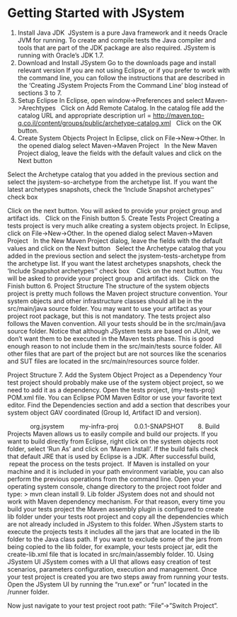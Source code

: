 Getting Started with JSystem
=============================

1. Install Java JDK 
JSystem is a pure Java framework and it needs Oracle JVM for running. To create and compile tests the Java compiler and tools that are part of the JDK package are also required. JSystem is running with Oracle’s JDK 1.7. 
2. Download and Install JSystem
Go to the downloads page and install relevant version
If you are not using Eclipse, or if you prefer to work with the command line, you can follow the instructions that are described in the ‘Creating JSystem Projects From the Command Line’ blog instead of sections 3 to 7.
3. Setup Eclipse
In Eclipse, open window->Preferences and select Maven->Arechtypes
 
Click on Add Remote Catalog. In the catalog file add the catalog URL and appropriate description
url = http://maven.top-q.co.il/content/groups/public/archetype-catalog.xml
 
Click on the OK button.
4. Create System Objects Project
In Eclipse, click on File->New->Other. In the opened dialog select Maven->Maven Project
 
In the New Maven Project dialog, leave the fields with the default values and click on the Next button

Select the Archetype catalog that you added in the previous section and select the jsystem-so-archetype from the archetype list.
If you want the latest archetypes snapshots, check the ‘Include Snapshot archetypes’’ check box

Click on the next button.
You will asked to provide your project group and artifact ids.
 
Click on the Finish button
5. Create Tests Project
Creating a tests project is very much alike creating a system objects project.
In Eclipse, click on File->New->Other. In the opened dialog select Maven->Maven Project
 
In the New Maven Project dialog, leave the fields with the default values and click on the Next button
 
Select the Archetype catalog that you added in the previous section and select the jsystem-tests-archetype from the archetype list.
If you want the latest archetypes snapshots, check the ‘Include Snapshot archetypes’’ check box
 
 Click on the next button.
 You will be asked to provide your project group and artifact ids.
 
Click on the Finish button
6. Project Structure
The structure of the system objects project is pretty much follows the Maven project structure convention. Your system objects and other infrastructure classes should all be in the src/main/java source folder.
You may want to use your artifact <groupId> as your project root package, but this is not mandatory.
The tests project also follows the Maven convention. All your tests should be in the src/main/java source folder. Notice that although JSystem tests are based on JUnit, we don’t want them to be executed in the Maven tests phase. This is good enough reason to not include them in the src/main/tests source folder.
All other files that are part of the project but are not sources like the scenarios and SUT files are located in the src/main/resources source folder.

Project Structure
7. Add the System Object Project as a Dependency
Your test project should probably make use of the system object project, so we need to add it as a dependency.
Open the tests project, (my-tests-proj) POM.xml file. You can Eclipse POM Maven Editor or use your favorite text editor. Find the Dependencies section and add a section that describes your system object GAV coordinated (Group Id, Artifact ID and version).
 

<dependencies>
    <dependency>
        <groupId>org.jsystem</groupId>
        <artifactId>my-infra-proj</artifactId>
        <version>0.0.1-SNAPSHOT</version>
    </dependency>
</dependencies>
 
8. Build Projects
Maven allows us to easily compile and build our projects. If you want to build directly from Eclipse, right click on the system objects root folder, select ‘Run As’ and click on ‘Maven Install’. If the build fails check that default JRE that is used by Eclipse is a JDK. After successful build,  repeat the process on the tests project. 
If Maven is installed on your machine and it is included in your path environment variable, you can also perform the previous operations from the command line. Open your operating system console, change directory to the project root folder and type:
> mvn clean install
9. Lib folder
JSystem does not and should not work with Maven dependency mechanism. For that reason, every time you build your tests project the Maven assembly plugin is configured to create lib folder under your tests root project and copy all the dependencies which are not already included in JSystem to this folder.
When JSystem starts to execute the projects tests it includes all the jars that are located in the lib folder to the Java class path.
If you want to exclude some of the jars from being copied to the lib folder, for example, your tests project jar, edit the create-lib.xml file that is located in src/main/assembly folder.
10. Using JSystem UI
JSystem comes with a UI that allows easy creation of test scenarios, parameters configuration, execution and management. Once your test project is created you are two steps away from running your tests.
Open the JSystem UI by running the “run.exe” or “run” located in the <jsystem_install_path>/runner folder.

Now just navigate to your test project root path: “File”->”Switch Project”.

